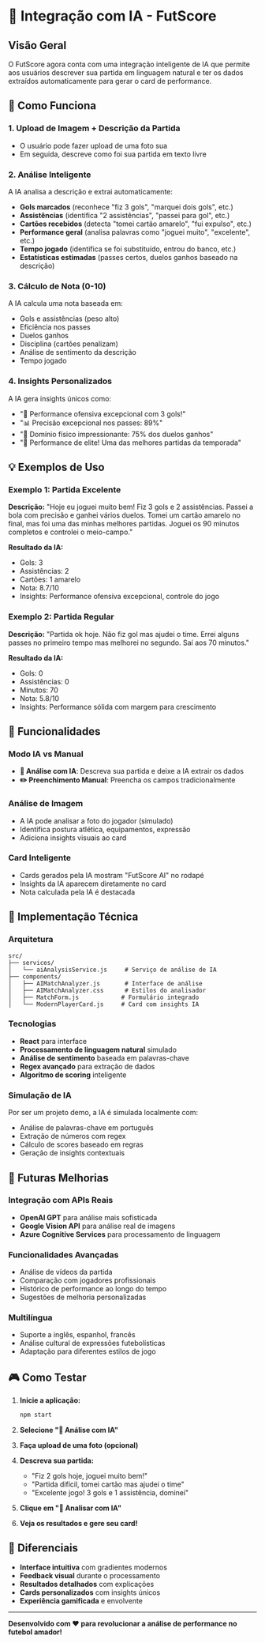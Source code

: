 # 🤖 Integração com IA - FutScore

## Visão Geral

O FutScore agora conta com uma integração inteligente de IA que permite aos usuários descrever sua partida em linguagem natural e ter os dados extraídos automaticamente para gerar o card de performance.

## 🚀 Como Funciona

### 1. Upload de Imagem + Descrição da Partida
- O usuário pode fazer upload de uma foto sua
- Em seguida, descreve como foi sua partida em texto livre

### 2. Análise Inteligente
A IA analisa a descrição e extrai automaticamente:
- **Gols marcados** (reconhece "fiz 3 gols", "marquei dois gols", etc.)
- **Assistências** (identifica "2 assistências", "passei para gol", etc.)
- **Cartões recebidos** (detecta "tomei cartão amarelo", "fui expulso", etc.)
- **Performance geral** (analisa palavras como "joguei muito", "excelente", etc.)
- **Tempo jogado** (identifica se foi substituído, entrou do banco, etc.)
- **Estatísticas estimadas** (passes certos, duelos ganhos baseado na descrição)

### 3. Cálculo de Nota (0-10)
A IA calcula uma nota baseada em:
- Gols e assistências (peso alto)
- Eficiência nos passes
- Duelos ganhos
- Disciplina (cartões penalizam)
- Análise de sentimento da descrição
- Tempo jogado

### 4. Insights Personalizados
A IA gera insights únicos como:
- "🎯 Performance ofensiva excepcional com 3 gols!"
- "📊 Precisão excepcional nos passes: 89%"
- "💪 Domínio físico impressionante: 75% dos duelos ganhos"
- "🌟 Performance de elite! Uma das melhores partidas da temporada"

## 💡 Exemplos de Uso

### Exemplo 1: Partida Excelente
**Descrição:** "Hoje eu joguei muito bem! Fiz 3 gols e 2 assistências. Passei a bola com precisão e ganhei vários duelos. Tomei um cartão amarelo no final, mas foi uma das minhas melhores partidas. Joguei os 90 minutos completos e controlei o meio-campo."

**Resultado da IA:**
- Gols: 3
- Assistências: 2  
- Cartões: 1 amarelo
- Nota: 8.7/10
- Insights: Performance ofensiva excepcional, controle do jogo

### Exemplo 2: Partida Regular
**Descrição:** "Partida ok hoje. Não fiz gol mas ajudei o time. Errei alguns passes no primeiro tempo mas melhorei no segundo. Saí aos 70 minutos."

**Resultado da IA:**
- Gols: 0
- Assistências: 0
- Minutos: 70
- Nota: 5.8/10
- Insights: Performance sólida com margem para crescimento

## 🎯 Funcionalidades

### Modo IA vs Manual
- **🤖 Análise com IA**: Descreva sua partida e deixe a IA extrair os dados
- **✏️ Preenchimento Manual**: Preencha os campos tradicionalmente

### Análise de Imagem
- A IA pode analisar a foto do jogador (simulado)
- Identifica postura atlética, equipamentos, expressão
- Adiciona insights visuais ao card

### Card Inteligente
- Cards gerados pela IA mostram "FutScore AI" no rodapé
- Insights da IA aparecem diretamente no card
- Nota calculada pela IA é destacada

## 🔧 Implementação Técnica

### Arquitetura
```
src/
├── services/
│   └── aiAnalysisService.js     # Serviço de análise de IA
├── components/
│   ├── AIMatchAnalyzer.js       # Interface de análise
│   ├── AIMatchAnalyzer.css      # Estilos do analisador
│   ├── MatchForm.js            # Formulário integrado
│   └── ModernPlayerCard.js     # Card com insights IA
```

### Tecnologias
- **React** para interface
- **Processamento de linguagem natural** simulado
- **Análise de sentimento** baseada em palavras-chave
- **Regex avançado** para extração de dados
- **Algoritmo de scoring** inteligente

### Simulação de IA
Por ser um projeto demo, a IA é simulada localmente com:
- Análise de palavras-chave em português
- Extração de números com regex
- Cálculo de scores baseado em regras
- Geração de insights contextuais

## 🚀 Futuras Melhorias

### Integração com APIs Reais
- **OpenAI GPT** para análise mais sofisticada
- **Google Vision API** para análise real de imagens
- **Azure Cognitive Services** para processamento de linguagem

### Funcionalidades Avançadas
- Análise de vídeos da partida
- Comparação com jogadores profissionais
- Histórico de performance ao longo do tempo
- Sugestões de melhoria personalizadas

### Multilíngua
- Suporte a inglês, espanhol, francês
- Análise cultural de expressões futebolísticas
- Adaptação para diferentes estilos de jogo

## 🎮 Como Testar

1. **Inicie a aplicação:**
   ```bash
   npm start
   ```

2. **Selecione "🤖 Análise com IA"**

3. **Faça upload de uma foto (opcional)**

4. **Descreva sua partida:**
   - "Fiz 2 gols hoje, joguei muito bem!"
   - "Partida difícil, tomei cartão mas ajudei o time"
   - "Excelente jogo! 3 gols e 1 assistência, dominei"

5. **Clique em "🚀 Analisar com IA"**

6. **Veja os resultados e gere seu card!**

## 🌟 Diferenciais

- **Interface intuitiva** com gradientes modernos
- **Feedback visual** durante o processamento
- **Resultados detalhados** com explicações
- **Cards personalizados** com insights únicos
- **Experiência gamificada** e envolvente

---

**Desenvolvido com ❤️ para revolucionar a análise de performance no futebol amador!**